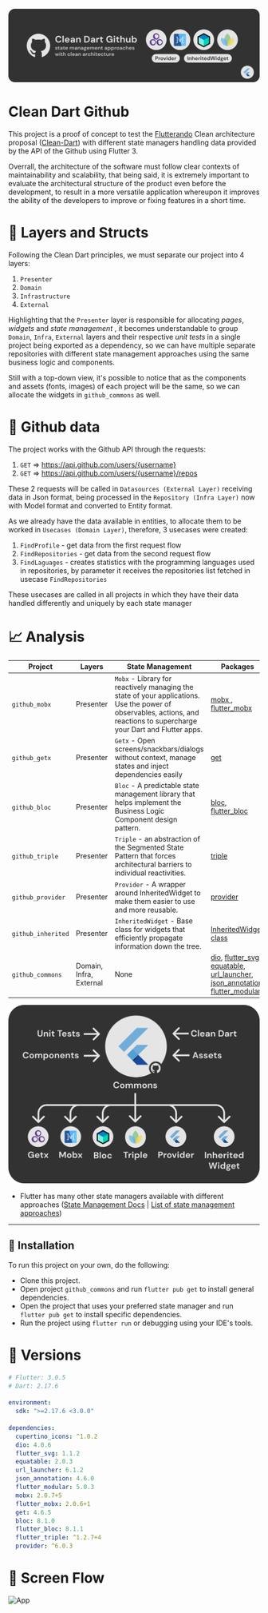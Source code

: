 ![](./assets/image1.png)

# Clean Dart Github

This project is a proof of concept to test the [Flutterando](https://github.com/Flutterando) Clean architecture proposal  ([Clean-Dart](https://github.com/Flutterando/Clean-Dart)) with different state managers handling data provided by the API of the Github using Flutter 3.

Overrall, the architecture of the software must follow clear contexts of maintainability and scalability, that being said, it is extremely important to evaluate the architectural structure of the product even before the development, to result in a more versatile application whereupon it improves the ability of the developers to improve or fixing features in a short time.

# 📁 Layers and Structs
Following the Clean Dart principles, we must separate our project into 4 layers: 
1. `Presenter`
2. `Domain` 
3. `Infrastructure` 
4. `External`
 
Highlighting that the `Presenter` layer is responsible for allocating _pages_, _widgets_ and _state management_ , it becomes understandable to group `Domain`, `Infra`, `External` layers and their respective _unit tests_ in a single project being exported as a dependency, so we can have multiple separate repositories with different state management approaches  using the same business logic and components.

Still with a top-down view, it's possible to notice that as the components and assets (fonts, images) of each project will be the same, so we can allocate the widgets in `github_commons` as well.

# 🚀 Github data
The project works with the Github API through the requests:
1. `GET` => https://api.github.com/users/{username}
2. `GET` => https://api.github.com/users/{username}/repos

These 2 requests will be called in `Datasources (External Layer)` receiving data in Json format, being processed in the `Repository (Infra Layer)` now with Model format and converted to Entity format.

As we already have the data available in entities, to allocate them to be worked in `Usecases (Domain Layer)`, therefore, 3 usecases were created:
1. `FindProfile` - get data from the first request flow
2. `FindRepositories` - get data from the second request flow
3. `FindLaguages` - creates statistics with the programming languages used in repositories, by parameter it receives the repositories list fetched in usecase `FindRepositories`

These usecases are called in all projects in which they have their data handled differently and uniquely by each state manager

# 📈 Analysis
| Project        | Layers                  | State Management                                                                                                                                                       | Packages                                                                                             |
|----------------|-------------------------|------------------------------------------------------------------------------------------------------------------------------------------------------------------------|------------------------------------------------------------------------------------------------------|
| `github_mobx`    | Presenter               | `Mobx` - Library for reactively managing the state of your applications. Use the power of observables, actions, and reactions to supercharge your Dart and Flutter apps. | [ mobx ]( https://pub.dev/packages/mobx ), [ flutter_mobx ]( https://pub.dev/packages/flutter_mobx ) |
| `github_getx`    | Presenter               | `Getx` - Open screens/snackbars/dialogs without context, manage states and inject dependencies easily                                                                    | [get](https://pub.dev/packages/get)                                                                  |
| `github_bloc`    | Presenter               | `Bloc` - A predictable state management library that helps implement the Business Logic Component design pattern.                                                        | [bloc](https://pub.dev/packages/bloc), [flutter_bloc](https://pub.dev/packages/bloc)                 |
| `github_triple`    | Presenter               | `Triple` - an abstraction of the Segmented State Pattern that forces architectural barriers to individual reactivities.                                                        | [triple](https://pub.dev/packages/triple)                 |
| `github_provider`    | Presenter               | `Provider` - A wrapper around InheritedWidget to make them easier to use and more reusable.                                                        | [provider](https://pub.dev/packages/provider)                 |
| `github_inherited`    | Presenter               | `InheritedWidget` - Base class for widgets that efficiently propagate information down the tree.                                                        | [InheritedWidget class](https://api.flutter.dev/flutter/widgets/InheritedWidget-class.html)                 |
| `github_commons` | Domain, Infra, External | None                                                                                                                                                                     | [dio](https://pub.dev/packages/dio), [flutter_svg](https://pub.dev/packages/flutter_svg), [equatable](https://pub.dev/packages/equatable), [url_launcher](https://pub.dev/packages/url_launcher), [json_annotation](https://pub.dev/packages/json_annotation), [flutter_modular](https://pub.dev/packages/flutter_modular)  |

![](./assets/image2.png)

- Flutter has many other state managers available with different approaches ([State Management Docs](https://docs.flutter.dev/development/data-and-backend/state-mgmt) | [List of state management approaches](https://docs.flutter.dev/development/data-and-backend/state-mgmt/options))
---

## 📕 Installation
To run this project on your own, do the following: 
- Clone this project.
- Open project `github_commons`  and run `flutter pub get` to install general dependencies.
- Open the project that uses your preferred state manager and run `flutter pub get` to install specific dependencies.
- Run the project using `flutter run` or debugging using your IDE's tools.

# 📁 Versions
```yaml
# Flutter: 3.0.5 
# Dart: 2.17.6 

environment:
  sdk: ">=2.17.6 <3.0.0"
  
dependencies:
  cupertino_icons: ^1.0.2
  dio: 4.0.6
  flutter_svg: 1.1.2
  equatable: 2.0.3
  url_launcher: 6.1.2
  json_annotation: 4.6.0
  flutter_modular: 5.0.3
  mobx: 2.0.7+5
  flutter_mobx: 2.0.6+1
  get: 4.6.5
  bloc: 8.1.0
  flutter_bloc: 8.1.1
  flutter_triple: ^1.2.7+4
  provider: ^6.0.3
```


# 📁 Screen Flow
 <img src="https://github.com/whosramoss/flutter-github-state-management/blob/master/assets/appvideo.gif"  alt="App"  width="200">

